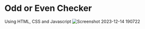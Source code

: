 # Odd or Even Checker
 Using HTML, CSS and Javascript
![Screenshot 2023-12-14 190722](https://github.com/Dhrumit2003/Odd-or-Even-Checker/assets/141128230/651edc23-c800-4387-93e8-1d2ed1880a59)
